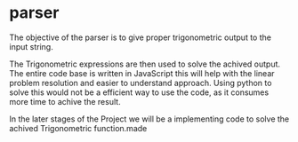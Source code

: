 # parser
The objective of the parser is to give proper trigonometric output to the input string.

The Trigonometric expressions are then used to solve the achived output. The entire code base is written in JavaScript this will help with the linear problem resolution and easier to understand approach. Using python to solve this would not be a efficient way to use the code, as it consumes more time to achive the result.

In the later stages of the Project we will be a implementing code to solve the achived Trigonometric function.made 